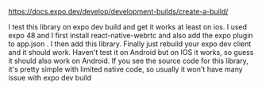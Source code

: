 https://docs.expo.dev/develop/development-builds/create-a-build/



I test this library on expo dev build and get it works at least on ios. I used expo 48 and I first install react-native-webrtc and also add the expo plugin to app.json . I then add this library. Finally just rebuild your expo dev client and it should work. Haven't test it on Android but on IOS it works, so guess it should also work on Android. If you see the source code for this library, it's pretty simple with limited native code, so usually it won't have many issue with expo dev build
